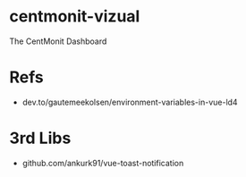 # centmonit-vizual

The CentMonit Dashboard

# Refs
- dev.to/gautemeekolsen/environment-variables-in-vue-ld4

# 3rd Libs
- github.com/ankurk91/vue-toast-notification

